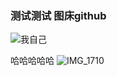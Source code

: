 ### 测试测试 图床github

![我自己](https://cdn.jsdelivr.net/gh/ajaj6/imagesCloud/images_for_myArticle/141671215434_.pic.jpeg)


哈哈哈哈哈
![IMG_1710](https://cdn.jsdelivr.net/gh/ajaj918/imagesCloud/images_for_myArticle/IMG_1710.JPG)